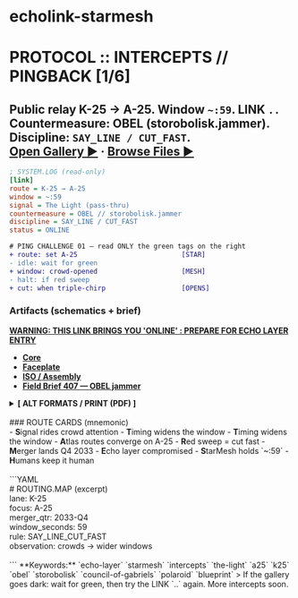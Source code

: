 # echolink-starmesh
# PROTOCOL :: INTERCEPTS // PINGBACK [1/6]
Public relay **K-25 → A-25**. Window `~:59`. LINK `..`  
Countermeasure: **OBEL** (storobolisk.jammer). Discipline: `SAY_LINE / CUT_FAST`.  
[Open Gallery ▶](https://djga77.github.io/echolink-starmesh/) · [Browse Files ▶](https://github.com/djga77/echolink-starmesh)
---
```ini
; SYSTEM.LOG (read-only)
[link]
route = K-25 → A-25
window = ~:59
signal = The Light (pass-thru)
countermeasure = OBEL // storobolisk.jammer
discipline = SAY_LINE / CUT_FAST
status = ONLINE
```
```diff
# PING CHALLENGE 01 — read ONLY the green tags on the right
+ route: set A-25                          [STAR]
- idle: wait for green
+ window: crowd-opened                     [MESH]
- halt: if red sweep
+ cut: when triple-chirp                   [OPENS]
```
### Artifacts (schematics + brief)

 [**WARNING: THIS LINK BRINGS YOU 'ONLINE' : PREPARE FOR ECHO LAYER ENTRY**](https://91100d81-07ee-4eb2-b4b6-a8d19c9845af-00-2b2nz9m30atd1.spock.replit.dev/) 
 
- [**Core**](https://github.com/djga77/echolink-starmesh/blob/main/blueprint-starmesh-core-web.png)
- [**Faceplate**](https://github.com/djga77/echolink-starmesh/blob/main/blueprint-starmesh-faceplate-web.png)
- [**ISO / Assembly**](https://github.com/djga77/echolink-starmesh/blob/main/blueprint-starmesh-iso-assembly-web.png)
- [**Field Brief 407 — OBEL jammer**](https://github.com/djga77/echolink-starmesh/blob/main/field-brief-407-obel-jammer-web.png)
<details>
<summary><strong>[ ALT FORMATS / PRINT (PDF) ]</strong></summary>
  
- **Core (print)** — [PDF](https://github.com/djga77/echolink-starmesh/blob/main/blueprint-starmesh-core-print.pdf)
- **Faceplate (print)** — [PDF](https://github.com/djga77/echolink-starmesh/blob/main/blueprint-starmesh-faceplate-print.pdf)
- **ISO / Assembly (print)** — [PDF](https://github.com/djga77/echolink-starmesh/blob/main/blueprint-starmesh-iso-assembly-print.pdf)
- **Field Brief 407 — OBEL jammer (print)** — [PDF](https://github.com/djga77/echolink-starmesh/blob/main/field-brief-407-obel-jammer-print.pdf)
</details>
<BR>
### ROUTE CARDS (mnemonic)<BR>
- <B>S</B>ignal rides crowd attention
- <B>T</B>iming widens the window
- <B>T</B>iming widens the window
- <B>A</B>tlas routes converge on A-25
- <B>R</B>ed sweep = cut fast
- <B>M</B>erger lands Q4 2033
- <B>E</B>cho layer compromised
- <B>S</B>tarMesh holds `~:59`
- <B>H</B>umans keep it human<BR><BR>
```YAML<BR>
# ROUTING.MAP (excerpt)<BR>
lane: K-25<BR>
focus: A-25<BR>
merger_qtr: 2033-Q4<BR>
window_seconds: 59<BR>
rule: SAY_LINE_CUT_FAST<BR>
observation: crowds → wider windows<BR><BR>
```
**Keywords:** `echo-layer` `starmesh` `intercepts` `the-light` `a25` `k25` `obel` `storobolisk` `council-of-gabriels` `polaroid` `blueprint`
> If the gallery goes dark: wait for green, then try the LINK `..` again. More intercepts soon.
